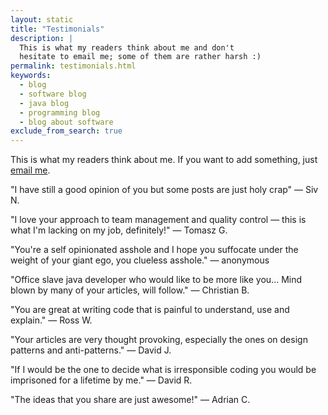 ```yaml
---
layout: static
title: "Testimonials"
description: |
  This is what my readers think about me and don't
  hesitate to email me; some of them are rather harsh :)
permalink: testimonials.html
keywords:
  - blog
  - software blog
  - java blog
  - programming blog
  - blog about software
exclude_from_search: true
---
```


This is what my readers think about me. If you want to add
something, just [email me](mailto:me@yegor256.com).

"I have still a good opinion of you but some posts are just holy crap"
&mdash; Siv N.

"I love your approach to team management and quality control &mdash;
this is what I'm lacking on my job, definitely!"
&mdash; Tomasz G.

"You're a self opinionated asshole and I hope you suffocate
under the weight of your giant ego, you clueless asshole."
&mdash; anonymous

"Office slave java developer who would like to be more like you...
Mind blown by many of your articles, will follow."
&mdash; Christian B.

"You are great at writing code that
is painful to understand, use and explain."
&mdash; Ross W.

"Your articles are very thought provoking, especially the
ones on design patterns and anti-patterns."
&mdash; David J.

"If I would be the one to decide what is irresponsible coding
you would be imprisoned for a lifetime by me."
&mdash; David R.

"The ideas that you share are just awesome!"
&mdash; Adrian C.


